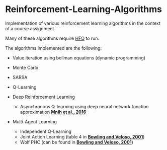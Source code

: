 # Reinforcement-Learning-Algorithms

Implementation of various reinforcement learning algorithms in the context of a course assignment.

Many of these algorithms require [HFO](https://github.com/LARG/HFO) to run.

The algorithms implemented are the following:
 
* Value iteration using bellman equations (dynamic programming)
* Monte Carlo
* SARSA
* Q-Learning
* Deep Reinforcement Learning
    * Asynchronous Q-learning using deep neural network function approximation [**Mnih et al., 2016**](https://arxiv.org/pdf/1602.01783.pdf)

* Multi-Agent Learning
    * Independent Q-Learning
    * Joint Action Learning (table 4 in [**Bowling and Veloso, 2001**](http://www.cs.cmu.edu/~mmv/papers/02aij-mike.pdf))
    * Wolf PHC (can be found in [**Bowling and Veloso, 2001**](http://www.cs.cmu.edu/~mmv/papers/01ijcai-mike.pdf))
